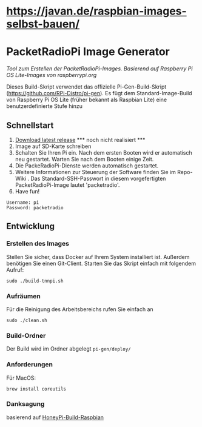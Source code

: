 # https://javan.de/raspbian-images-selbst-bauen/

# PacketRadioPi Image Generator 

_Tool zum Erstellen der PacketRadioPi-Images. Basierend auf Raspberry Pi OS Lite-Images von raspberrypi.org_

Dieses Build-Skript verwendet das offizielle Pi-Gen-Build-Skript (https://github.com/RPi-Distro/pi-gen). Es fügt dem Standard-Image-Build von Raspberry Pi OS Lite (früher bekannt als Raspbian Lite) eine benutzerdefinierte Stufe hinzu

## Schnellstart

1. [Download latest release](https://gitea.home.pfeiffer-privat.de/ppfeiffer/PacketRadioPi/releases) *** noch nicht realisiert ***
2. Image auf SD-Karte schreiben
3. Schalten Sie Ihren Pi ein. Nach dem ersten Booten wird er automatisch neu gestartet. Warten Sie nach dem Booten einige Zeit. 
4. Die PackeRadioPi-Dienste werden automatisch gestartet.
5. Weitere Informationen zur Steuerung der Software finden Sie im Repo-Wiki . Das Standard-SSH-Passwort in diesem vorgefertigten PacketRadioPi-Image lautet 'packetradio'. 
7. Have fun!

```
Username: pi
Password: packetradio
```

## Entwicklung

### Erstellen des Images
Stellen Sie sicher, dass Docker auf Ihrem System installiert ist. Außerdem benötigen Sie einen Git-Client. Starten Sie das Skript einfach mit folgendem Aufruf:

```
sudo ./build-tnnpi.sh
```

### Aufräumen
Für die Reinigung des Arbeitsbereichs rufen Sie einfach an

```
sudo ./clean.sh
```
### Build-Ordner
Der Build wird im Ordner abgelegt ```pi-gen/deploy/```

### Anforderungen
Für MacOS:

```
brew install coreutils
```

### Danksagung
basierend auf [HoneyPi-Build-Raspbian](https://github.com/Honey-Pi/HoneyPi-Build-Raspbian)




